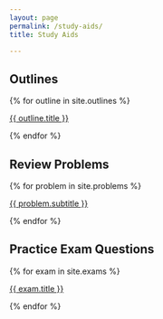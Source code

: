 ```yaml
---
layout: page
permalink: /study-aids/
title: Study Aids

---
```


## Outlines

{% for outline in site.outlines %}
<p><a href="{{ site.baseurl }}{{ outline.url }}">{{ outline.title }}</a></p>
{% endfor %}

## Review Problems

{% for problem in site.problems %}
<p><a href="{{ site.baseurl }}{{ problem.url }}">{{ problem.subtitle }}</a></p>
{% endfor %}

## Practice Exam Questions

{% for exam in site.exams %}
<p><a href="{{ site.baseurl }}{{ exam.url }}">{{ exam.title }}</a></p>
{% endfor %}